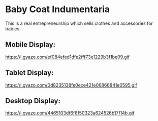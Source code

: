 # Baby Coat Indumentaria

This is a real entrepreneurship which sells clothes and accessories for babies.

## Mobile Display:

https://i.gyazo.com/ef084efed1dfe2fff73e1229b3f1be09.gif

## Tablet Display:

https://i.gyazo.com/0d8235138fe0ece421e06866841e0595.gif

## Desktop Display:

https://i.gyazo.com/4465103df6f8f50323a624526b17f14b.gif
